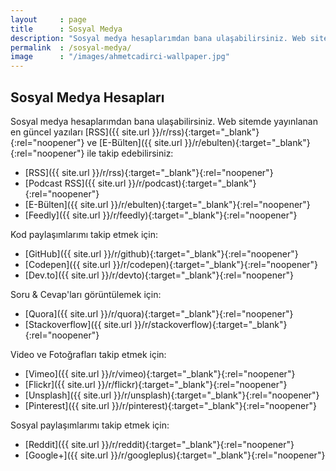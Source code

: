 ```yaml
---
layout     : page
title      : Sosyal Medya
description: "Sosyal medya hesaplarımdan bana ulaşabilirsiniz. Web sitemde yayınlanan en güncel yazıları RSS ve E-Bülten ile takip edebilirsiniz."
permalink  : /sosyal-medya/
image      : "/images/ahmetcadirci-wallpaper.jpg"
---
```


## Sosyal Medya Hesapları

Sosyal medya hesaplarımdan bana ulaşabilirsiniz. Web sitemde yayınlanan en güncel yazıları [RSS]({{ site.url }}/r/rss){:target="_blank"}{:rel="noopener"} ve [E-Bülten]({{ site.url }}/r/ebulten){:target="_blank"}{:rel="noopener"} ile takip edebilirsiniz:
- [RSS]({{ site.url }}/r/rss){:target="_blank"}{:rel="noopener"}
- [Podcast RSS]({{ site.url }}/r/podcast){:target="_blank"}{:rel="noopener"}
- [E-Bülten]({{ site.url }}/r/ebulten){:target="_blank"}{:rel="noopener"}
- [Feedly]({{ site.url }}/r/feedly){:target="_blank"}{:rel="noopener"}

Kod paylaşımlarımı takip etmek için:
- [GitHub]({{ site.url }}/r/github){:target="_blank"}{:rel="noopener"}
- [Codepen]({{ site.url }}/r/codepen){:target="_blank"}{:rel="noopener"}
- [Dev.to]({{ site.url }}/r/devto){:target="_blank"}{:rel="noopener"}

Soru & Cevap'ları görüntülemek için:
- [Quora]({{ site.url }}/r/quora){:target="_blank"}{:rel="noopener"}
- [Stackoverflow]({{ site.url }}/r/stackoverflow){:target="_blank"}{:rel="noopener"}

Video ve Fotoğrafları takip etmek için:
- [Vimeo]({{ site.url }}/r/vimeo){:target="_blank"}{:rel="noopener"}
- [Flickr]({{ site.url }}/r/flickr){:target="_blank"}{:rel="noopener"}
- [Unsplash]({{ site.url }}/r/unsplash){:target="_blank"}{:rel="noopener"}
- [Pinterest]({{ site.url }}/r/pinterest){:target="_blank"}{:rel="noopener"}

Sosyal paylaşımlarımı takip etmek için:
- [Reddit]({{ site.url }}/r/reddit){:target="_blank"}{:rel="noopener"}
- [Google+]({{ site.url }}/r/googleplus){:target="_blank"}{:rel="noopener"}